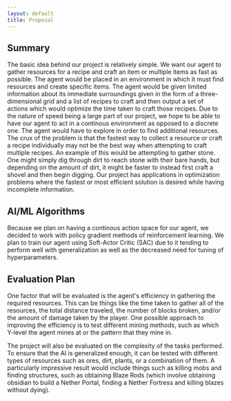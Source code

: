 ```yaml
---
layout: default
title: Proposal
---
```


## Summary

The basic idea behind our project is relatively simple. We want our agent to gather resources for a recipe and craft an item or multiple items as fast as possible. The agent would be placed in an environment in which it must find resources and create specific items. The agent would be given limited information about its immediate surroundings given in the form of a three-dimensional grid and a list of recipes to craft and then output a set of actions which would optimize the time taken to craft those recipes. Due to the nature of speed being a large part of our project, we hope to be able to have our agent to act in a continous environment as opposed to a discrete one. The agent would have to explore in order to find additional resources. The crux of the problem is that the fastest way to collect a resource or craft a recipe individually may not be the best way when attempting to craft multiple recipes. An example of this would be attempting to gather stone. One might simply dig through dirt to reach stone with their bare hands, but depending on the amount of dirt, it might be faster to instead first craft a shovel and then begin digging. Our project has applications in optimization problems where the fastest or most efficient solution is desired while having incomplete information.

## AI/ML Algorithms
Because we plan on having a continous action space for our agent, we decided to work with policy gradient methods of reinforcement learning. We plan to train our agent using Soft-Actor Critic (SAC) due to it tending to perform well with generalization as well as the decreased need for tuning of hyperparameters.

## Evaluation Plan

One factor that will be evaluated is the agent's efficiency in gathering the required resources. This can be things like the time taken to gather all of the resources, the total distance traveled, the number of blocks broken, and/or the amount of damage taken by the player. One possible approach to improving the efficiency is to test different mining methods, such as which Y-level the agent mines at or the pattern that they mine in.

The project will also be evaluated on the complexity of the tasks performed. To ensure that the AI is generalized enough, it can be tested with different types of resources such as ores, dirt, plants, or a combination of them. A particularly impressive result would include things such as killing mobs and finding structures, such as obtaining Blaze Rods (which involve obtaining obsidian to build a Nether Portal, finding a Nether Fortress and killing blazes without dying).
